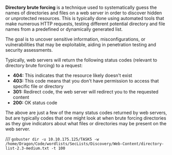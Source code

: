 **Directory brute forcing** is a technique used to systematically guess the names of directories and files on a web server in order to discover hidden or unprotected resources. This is typically done using automated tools that make numerous HTTP requests, testing different potential directory and file names from a predefined or dynamically generated list.

The goal is to uncover sensitive information, misconfigurations, or vulnerabilities that may be exploitable, aiding in penetration testing and security assessments.

Typically, web servers will return the following status codes (relevant to directory brute forcing) to a request:

- **404:** This indicates that the resource likely doesn't exist
- **403:** This code means that you don't have permission to access that specific file or directory
- **301:** Redirect code, the web server will redirect you to the requested content
- **200:** OK status code

The above are just a few of the many status codes returned by web servers, but are typically codes that one might look at when brute forcing directories as they give indicators about what files or directories may be present on the web server.


///
`gobuster dir -u 10.10.175.125/TASK5 -w /home/Dragon/Code/wordlists/SecLists/Discovery/Web-Content/directory-list-2.3-medium.txt -t 100`
